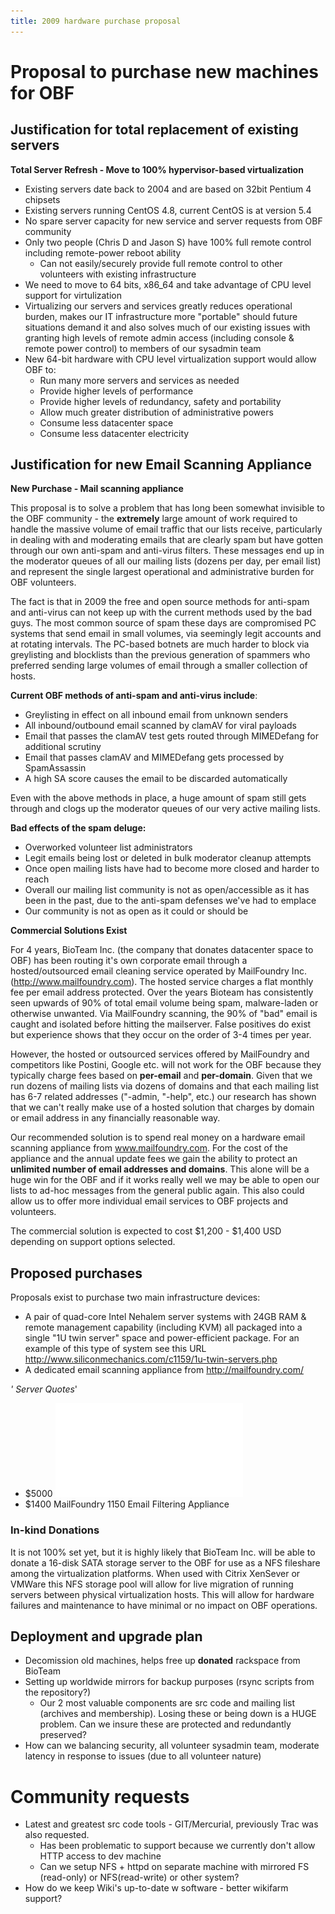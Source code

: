 ```yaml
---
title: 2009 hardware purchase proposal
---
```


Proposal to purchase new machines for OBF
=========================================

Justification for total replacement of existing servers
-------------------------------------------------------

**Total Server Refresh - Move to 100% hypervisor-based virtualization**

-   Existing servers date back to 2004 and are based on 32bit Pentium 4
    chipsets
-   Existing servers running CentOS 4.8, current CentOS is at version
    5.4
-   No spare server capacity for new service and server requests from
    OBF community
-   Only two people (Chris D and Jason S) have 100% full remote control
    including remote-power reboot ability
    -   Can not easily/securely provide full remote control to other
        volunteers with existing infrastructure
-   We need to move to 64 bits, x86\_64 and take advantage of CPU level
    support for virtulization
-   Virtualizing our servers and services greatly reduces operational
    burden, makes our IT infrastructure more "portable" should future
    situations demand it and also solves much of our existing issues
    with granting high levels of remote admin access (including console
    & remote power control) to members of our sysadmin team
-   New 64-bit hardware with CPU level virtualization support would
    allow OBF to:
    -   Run many more servers and services as needed
    -   Provide higher levels of performance
    -   Provide higher levels of redundancy, safety and portability
    -   Allow much greater distribution of administrative powers
    -   Consume less datacenter space
    -   Consume less datacenter electricity

Justification for new Email Scanning Appliance
----------------------------------------------

**New Purchase - Mail scanning appliance**

This proposal is to solve a problem that has long been somewhat
invisible to the OBF community - the **extremely** large amount of work
required to handle the massive volume of email traffic that our lists
receive, particularly in dealing with and moderating emails that are
clearly spam but have gotten through our own anti-spam and anti-virus
filters. These messages end up in the moderator queues of all our
mailing lists (dozens per day, per email list) and represent the single
largest operational and administrative burden for OBF volunteers.

The fact is that in 2009 the free and open source methods for anti-spam
and anti-virus can not keep up with the current methods used by the bad
guys. The most common source of spam these days are compromised PC
systems that send email in small volumes, via seemingly legit accounts
and at rotating intervals. The PC-based botnets are much harder to block
via greylisting and blocklists than the previous generation of spammers
who preferred sending large volumes of email through a smaller
collection of hosts.

**Current OBF methods of anti-spam and anti-virus include**:

-   Greylisting in effect on all inbound email from unknown senders
-   All inbound/outbound email scanned by clamAV for viral payloads
-   Email that passes the clamAV test gets routed through MIMEDefang for
    additional scrutiny
-   Email that passes clamAV and MIMEDefang gets processed by
    SpamAssassin
-   A high SA score causes the email to be discarded automatically

Even with the above methods in place, a huge amount of spam still gets
through and clogs up the moderator queues of our very active mailing
lists.

**Bad effects of the spam deluge:**

-   Overworked volunteer list administrators
-   Legit emails being lost or deleted in bulk moderator cleanup
    attempts
-   Once open mailing lists have had to become more closed and harder to
    reach
-   Overall our mailing list community is not as open/accessible as it
    has been in the past, due to the anti-spam defenses we've had to
    emplace
-   Our community is not as open as it could or should be

**Commercial Solutions Exist**

For 4 years, BioTeam Inc. (the company that donates datacenter space to
OBF) has been routing it's own corporate email through a
hosted/outsourced email cleaning service operated by MailFoundry Inc.
(http://www.mailfoundry.com). The hosted service charges a flat monthly
fee per email address protected. Over the years Bioteam has consistently
seen upwards of 90% of total email volume being spam, malware-laden or
otherwise unwanted. Via MailFoundry scanning, the 90% of "bad" email is
caught and isolated before hitting the mailserver. False positives do
exist but experience shows that they occur on the order of 3-4 times per
year.

However, the hosted or outsourced services offered by MailFoundry and
competitors like Postini, Google etc. will not work for the OBF because
they typically charge fees based on **per-email** and **per-domain**.
Given that we run dozens of mailing lists via dozens of domains and that
each mailing list has 6-7 related addresses ("-admin, "-help", etc.) our
research has shown that we can't really make use of a hosted solution
that charges by domain or email address in any financially reasonable
way.

Our recommended solution is to spend real money on a hardware email
scanning appliance from www.mailfoundry.com. For the cost of the
appliance and the annual update fees we gain the ability to protect an
**unlimited number of email addresses and domains**. This alone will be
a huge win for the OBF and if it works really well we may be able to
open our lists to ad-hoc messages from the general public again. This
also could allow us to offer more individual email services to OBF
projects and volunteers.

The commercial solution is expected to cost $1,200 - $1,400 USD
depending on support options selected.

Proposed purchases
------------------

Proposals exist to purchase two main infrastructure devices:

-   A pair of quad-core Intel Nehalem server systems with 24GB RAM &
    remote management capability (including KVM) all packaged into a
    single "1U twin server" space and power-efficient package. For an
    example of this type of system see this URL
    <http://www.siliconmechanics.com/c1159/1u-twin-servers.php>
-   A dedicated email scanning appliance from <http://mailfoundry.com/>

*' Server Quotes*'

-   $5000
    ![](Silicon_Mechanics_Quote_173894.pdf "fig:Silicon_Mechanics_Quote_173894.pdf")
-   $1400 MailFoundry 1150 Email Filtering Appliance

### In-kind Donations

It is not 100% set yet, but it is highly likely that BioTeam Inc. will
be able to donate a 16-disk SATA storage server to the OBF for use as a
NFS fileshare among the virtualization platforms. When used with Citrix
XenSever or VMWare this NFS storage pool will allow for live migration
of running servers between physical virtualization hosts. This will
allow for hardware failures and maintenance to have minimal or no impact
on OBF operations.

Deployment and upgrade plan
---------------------------

-   Decomission old machines, helps free up **donated** rackspace from
    BioTeam
-   Setting up worldwide mirrors for backup purposes (rsync scripts from
    the repository?)
    -   Our 2 most valuable components are src code and mailing list
        (archives and membership). Losing these or being down is a
        HUGE problem. Can we insure these are protected and redundantly
        preserved?
-   How can we balancing security, all volunteer sysadmin team, moderate
    latency in response to issues (due to all volunteer nature)

Community requests
==================

-   Latest and greatest src code tools - GIT/Mercurial, previously Trac
    was also requested.
    -   Has been problematic to support because we currently don't allow
        HTTP access to dev machine
    -   Can we setup NFS + httpd on separate machine with mirrored
        FS (read-only) or NFS(read-write) or other system?
-   How do we keep Wiki's up-to-date w software - better wikifarm
    support?

